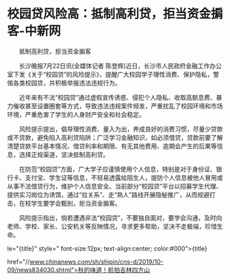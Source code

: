 # 校园贷风险高：抵制高利贷，拒当资金掮客-中新网

　　抵制高利贷，拒当资金掮客

　　长沙晚报7月22日讯(全媒体记者 陈登辉)近日，长沙市人民政府金融工作办公室下发《关于“校园贷”的风险提示》，提醒广大校园学子理性消费、保护隐私，警惕各类校园贷，并积极举报违法违规行为。

　　近年来有不法“校园贷”通过虚假宣传诱惑、侵犯个人隐私、收取高额息费、暴力催收甚至设置圈套等方式，导致违法违规案件频发，严重扰乱了校园环境和市场环境，严重危害了学生的人身财产安全和社会稳定。

　　风险提示提出，倡导理性消费、量入为出，养成良好的消费习惯，尽量少贷款或不贷款，避免陷入高利贷陷阱；广泛学习金融知识，如必须借贷，贷款前要了解清楚贷款平台基本情况、借贷利率和期限、有无其他费用、逾期会产生的后果等信息，选择正规渠道，坚决抵制高利贷。

　　在防范“校园贷”方面，广大学子应谨慎使用个人信息，特别是对于身份证、银行卡、支付宝、学生证等信息，不轻易透露给陌生人，提防个人信息被他人冒用或从事不法借贷行为，维护个人信息安全。当前部分“校园贷”平台以招募学生代理、提供实习岗位为诱饵，通过“拉关系”、走“熟人”路线开展隐秘推广，从而规避打击，在校学生要学会甄别，拒当资金掮客。

　　风险提示指出，倘若遭遇非法“校园贷”，不要独自面对，要学会沟通，及时向老师、学校、家长、公安机关等反映情况，寻求更多帮助，坚决不走极端，珍惜生命。

le="{title}" style=" font-size:12px; text-align:center; color:#000">{title}

href="//www.chinanews.com/sh/shipin/cns-d/2019/10-09/news834030.shtml">秋的味道！航拍吉林四方山
